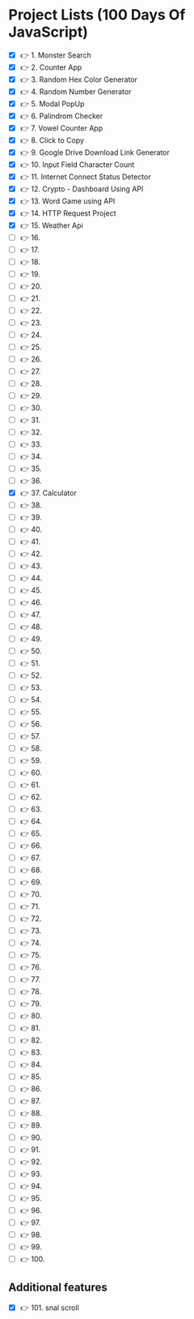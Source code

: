 # Project Lists (100 Days Of JavaScript)


- [x] 👉 1. Monster Search
- [x] 👉 2. Counter App
- [x] 👉 3. Random Hex Color Generator
- [x] 👉 4. Random Number Generator
- [x] 👉 5. Modal PopUp
- [x] 👉 6. Palindrom Checker
- [x] 👉 7. Vowel Counter App
- [x] 👉 8. Click to Copy
- [x] 👉 9. Google Drive Download Link Generator
- [x] 👉 10. Input Field Character Count
- [x] 👉 11. Internet Connect Status Detector
- [x] 👉 12. Crypto - Dashboard Using API
- [x] 👉 13. Word Game using API
- [x] 👉 14. HTTP Request Project
- [x] 👉 15. Weather Api 
- [ ] 👉 16.
- [ ] 👉 17.
- [ ] 👉 18.
- [ ] 👉 19.
- [ ] 👉 20.
- [ ] 👉 21.
- [ ] 👉 22.
- [ ] 👉 23.
- [ ] 👉 24.
- [ ] 👉 25.
- [ ] 👉 26.
- [ ] 👉 27.
- [ ] 👉 28.
- [ ] 👉 29.
- [ ] 👉 30.
- [ ] 👉 31.
- [ ] 👉 32.
- [ ] 👉 33.
- [ ] 👉 34.
- [ ] 👉 35.
- [ ] 👉 36.
- [x] 👉 37. Calculator
- [ ] 👉 38.
- [ ] 👉 39.
- [ ] 👉 40.
- [ ] 👉 41.
- [ ] 👉 42.
- [ ] 👉 43.
- [ ] 👉 44.
- [ ] 👉 45.
- [ ] 👉 46.
- [ ] 👉 47.
- [ ] 👉 48.
- [ ] 👉 49.
- [ ] 👉 50.
- [ ] 👉 51.
- [ ] 👉 52.
- [ ] 👉 53.
- [ ] 👉 54.
- [ ] 👉 55.
- [ ] 👉 56.
- [ ] 👉 57.
- [ ] 👉 58.
- [ ] 👉 59.
- [ ] 👉 60.
- [ ] 👉 61.
- [ ] 👉 62.
- [ ] 👉 63.
- [ ] 👉 64.
- [ ] 👉 65.
- [ ] 👉 66.
- [ ] 👉 67.
- [ ] 👉 68.
- [ ] 👉 69.
- [ ] 👉 70.
- [ ] 👉 71.
- [ ] 👉 72.
- [ ] 👉 73.
- [ ] 👉 74.
- [ ] 👉 75.
- [ ] 👉 76.
- [ ] 👉 77.
- [ ] 👉 78.
- [ ] 👉 79.
- [ ] 👉 80.
- [ ] 👉 81.
- [ ] 👉 82.
- [ ] 👉 83.
- [ ] 👉 84.
- [ ] 👉 85.
- [ ] 👉 86.
- [ ] 👉 87.
- [ ] 👉 88.
- [ ] 👉 89.
- [ ] 👉 90.
- [ ] 👉 91.
- [ ] 👉 92.
- [ ] 👉 93.
- [ ] 👉 94.
- [ ] 👉 95.
- [ ] 👉 96.
- [ ] 👉 97.
- [ ] 👉 98.
- [ ] 👉 99.
- [ ] 👉 100.

## Additional features
- [x] 👉 101. snal scroll



